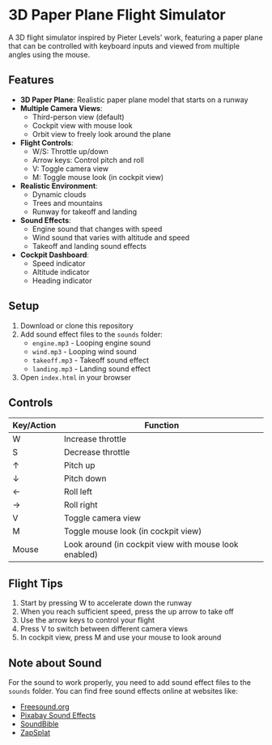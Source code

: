 # 3D Paper Plane Flight Simulator

A 3D flight simulator inspired by Pieter Levels' work, featuring a paper plane that can be controlled with keyboard inputs and viewed from multiple angles using the mouse.

## Features

- **3D Paper Plane**: Realistic paper plane model that starts on a runway
- **Multiple Camera Views**: 
  - Third-person view (default)
  - Cockpit view with mouse look
  - Orbit view to freely look around the plane
- **Flight Controls**:
  - W/S: Throttle up/down
  - Arrow keys: Control pitch and roll
  - V: Toggle camera view
  - M: Toggle mouse look (in cockpit view)
- **Realistic Environment**:
  - Dynamic clouds
  - Trees and mountains
  - Runway for takeoff and landing
- **Sound Effects**:
  - Engine sound that changes with speed
  - Wind sound that varies with altitude and speed
  - Takeoff and landing sound effects
- **Cockpit Dashboard**:
  - Speed indicator
  - Altitude indicator
  - Heading indicator

## Setup

1. Download or clone this repository
2. Add sound effect files to the `sounds` folder:
   - `engine.mp3` - Looping engine sound
   - `wind.mp3` - Looping wind sound
   - `takeoff.mp3` - Takeoff sound effect
   - `landing.mp3` - Landing sound effect
3. Open `index.html` in your browser

## Controls

| Key/Action | Function |
|------------|----------|
| W | Increase throttle |
| S | Decrease throttle |
| ↑ | Pitch up |
| ↓ | Pitch down |
| ← | Roll left |
| → | Roll right |
| V | Toggle camera view |
| M | Toggle mouse look (in cockpit view) |
| Mouse | Look around (in cockpit view with mouse look enabled) |

## Flight Tips

1. Start by pressing W to accelerate down the runway
2. When you reach sufficient speed, press the up arrow to take off
3. Use the arrow keys to control your flight
4. Press V to switch between different camera views
5. In cockpit view, press M and use your mouse to look around

## Note about Sound

For the sound to work properly, you need to add sound effect files to the `sounds` folder. You can find free sound effects online at websites like:

- [Freesound.org](https://freesound.org/)
- [Pixabay Sound Effects](https://pixabay.com/sound-effects/)
- [SoundBible](https://soundbible.com/)
- [ZapSplat](https://www.zapsplat.com/)
